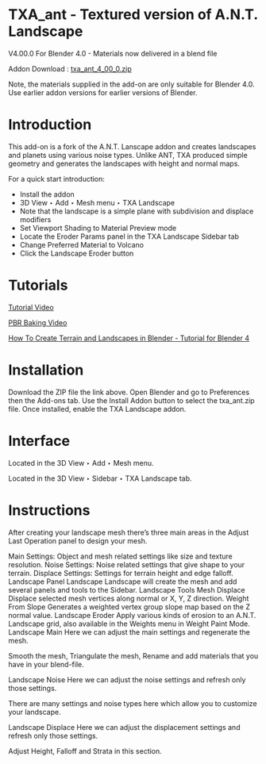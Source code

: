 # TXA_ant - Textured version of A.N.T. Landscape

V4.00.0 For Blender 4.0 - Materials now delivered in a blend file

Addon Download : [txa_ant_4_00_0.zip](https://github.com/nerk987/txa_ant/releases/download/v4.00.0/txa_ant_4_00_0.zip) 

Note, the materials supplied in the add-on are only suitable for Blender 4.0. Use earlier addon versions for earlier versions of Blender.

# Introduction
This add-on is a fork of the A.N.T. Lanscape addon and creates landscapes and planets using various noise types. Unlike ANT, TXA produced simple geometry and generates the landscapes with height and normal maps.

For a quick start introduction:
* Install the addon
* 3D View ‣ Add ‣ Mesh menu ‣ TXA Landscape
* Note that the landscape is a simple plane with subdivision and displace modifiers
* Set Viewport Shading to Material Preview mode
* Locate the Eroder Params panel in the TXA Landscape Sidebar tab
* Change Preferred Material to Volcano
* Click the Landscape Eroder button

# Tutorials
[Tutorial Video](https://youtu.be/bUGkdVrnrug?si=24nhsUpovXV-nQaH)

[PBR Baking Video](https://youtu.be/V8YRMB1_eeM?si=hgsbWjl_TDE341Y7)

[How To Create Terrain and Landscapes in Blender - Tutorial for Blender 4](https://www.youtube.com/watch?v=FOMmvspCcQk)

# Installation
Download the ZIP file the link above. Open Blender and go to Preferences then the Add-ons tab.
Use the Install Addon button to select the txa_ant.zip file. Once installed, enable the TXA Landscape addon.

# Interface

Located in the 3D View ‣ Add ‣ Mesh menu.

Located in the 3D View ‣ Sidebar ‣ TXA Landscape tab.

# Instructions
After creating your landscape mesh there’s three main areas in the Adjust Last Operation panel to design your mesh.

Main Settings: Object and mesh related settings like size and texture resolution.
Noise Settings: Noise related settings that give shape to your terrain.
Displace Settings: Settings for terrain height and edge falloff.
Landscape Panel
Landscape
Landscape will create the mesh and add several panels and tools to the Sidebar.
Landscape Tools
Mesh Displace
Displace selected mesh vertices along normal or X, Y, Z direction.
Weight From Slope
Generates a weighted vertex group slope map based on the Z normal value.
Landscape Eroder
Apply various kinds of erosion to an A.N.T. Landscape grid, also available in the Weights menu in Weight Paint Mode.
Landscape Main
Here we can adjust the main settings and regenerate the mesh.

Smooth the mesh, Triangulate the mesh, Rename and add materials that you have in your blend-file.

Landscape Noise
Here we can adjust the noise settings and refresh only those settings.

There are many settings and noise types here which allow you to customize your landscape.

Landscape Displace
Here we can adjust the displacement settings and refresh only those settings.

Adjust Height, Falloff and Strata in this section.
